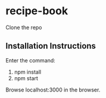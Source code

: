 # recipe-book

Clone the repo

## Installation Instructions

Enter the command: 
1) npm install
2) npm start

Browse localhost:3000 in the browser.
